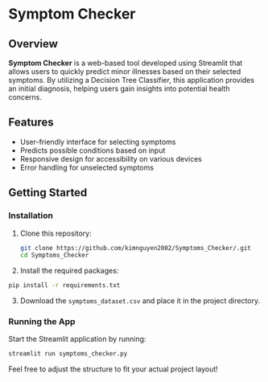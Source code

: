 # Symptom Checker

## Overview
**Symptom Checker** is a web-based tool developed using Streamlit that allows users to quickly predict minor illnesses based on their selected symptoms. By utilizing a Decision Tree Classifier, this application provides an initial diagnosis, helping users gain insights into potential health concerns.

## Features
- User-friendly interface for selecting symptoms
- Predicts possible conditions based on input
- Responsive design for accessibility on various devices
- Error handling for unselected symptoms

## Getting Started

### Installation
1. Clone this repository:
   ```bash
   git clone https://github.com/kimnguyen2002/Symptoms_Checker/.git
   cd Symptoms_Checker
   ```
2. Install the required packages:
  ```bash
  pip install -r requirements.txt
  ```
3. Download the `symptoms_dataset.csv` and place it in the project directory.

### Running the App
Start the Streamlit application by running:
  ```bash
  streamlit run symptoms_checker.py
  ```
Feel free to adjust the structure to fit your actual project layout!
